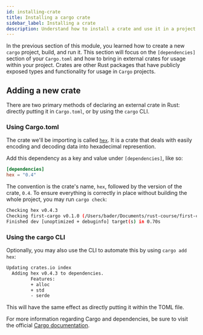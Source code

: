 ```yaml
---
id: installing-crate
title: Installing a cargo crate
sidebar_label: Installing a crate
description: Understand how to install a crate and use it in a project.
---
```


In the previous section of this module, you learned how to create a new `cargo` project, build, and run it.  This section will focus on the `[dependencies]` section of your `Cargo.toml` and how to bring in external crates for usage within your project.  Crates are other Rust packages that have publicly exposed types and functionality for usage in `Cargo` projects.

## Adding a new crate

There are two primary methods of declaring an external crate in Rust: directly putting it in `Cargo.toml`, or by using the `cargo` CLI.

### Using Cargo.toml

The crate we'll be importing is called [`hex`](https://crates.io/crates/hex). It is a crate that deals with easily encoding and decoding data into hexadecimal represention.

Add this dependency as a key and value under `[dependencies]`, like so:

```toml
[dependencies]
hex = "0.4"

```
The convention is the crate's name, `hex`, followed by the version of the crate, `0.4`.  To ensure everything is correctly in place without building the whole project, you may run `cargo check`:

```sh
Checking hex v0.4.3
Checking first-cargo v0.1.0 (/Users/bader/Documents/rust-course/first-cargo)
Finished dev [unoptimized + debuginfo] target(s) in 0.70s
```

### Using the cargo CLI

Optionally, you may also use the CLI to automate this by using `cargo add hex`:

```sh
Updating crates.io index
  Adding hex v0.4.3 to dependencies.
         Features:
         + alloc
         + std
         - serde
```

This will have the same effect as directly putting it within the TOML file.

For more information regarding Cargo and dependencies, be sure to visit the official [Cargo documentation](https://doc.rust-lang.org/cargo/index.html).
